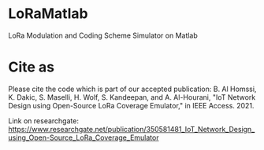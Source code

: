 # LoRaMatlab
LoRa Modulation and Coding Scheme Simulator on Matlab
# Cite as
Please cite the code which is part of our accepted publication:
B. Al Homssi, K. Dakic, S. Maselli, H. Wolf, S. Kandeepan, and A. Al-Hourani, "IoT Network Design using Open-Source LoRa Coverage Emulator," in IEEE Access. 2021.

Link on researchgate:
https://www.researchgate.net/publication/350581481_IoT_Network_Design_using_Open-Source_LoRa_Coverage_Emulator
